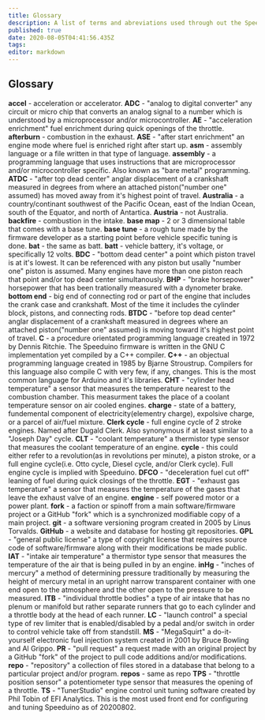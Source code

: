 ```yaml
---
title: Glossary
description: A list of terms and abreviations used through out the Speeduino community and beyond.
published: true
date: 2020-08-05T04:41:56.435Z
tags: 
editor: markdown
---
```


Glossary
-----------------

**accel** - acceleration or accelerator.
**ADC** - "analog to digital converter" any circuit or micro chip that converts an analog signal to a number which is understood by a microprocessor and/or microcontroller.
**AE** - "acceleration enrichment" fuel enrichment during quick openings of the throttle.
**afterburn** - combustion in the exhaust.
**ASE** - "after start enrichment" an engine mode where fuel is enriched right after start up.
**asm** - assembly language or a file written in that type of language.
**assembly** - a programming language that uses instructions that are microprocessor and/or microcontroller specific.  Also known as "bare metal" programming.
**ATDC** - "after top dead center" anglar displacement of a crankshaft measured in degrees from where an attached piston("number one" assumed) has moved away from it's highest point of travel.
**Australia** - a country/continant southwest of the Pacific Ocean, east of the Indian Ocean, south of the Equator, and north of Antartica.
**Austria** - not Australia.
**backfire** - combustion in the intake.
**base map** - 2 or 3 dimensional table that comes with a base tune.
**base tune** - a rough tune made by the firmware developer as a starting point before vehicle specific tuning is done.
**bat** - the same as batt.
**batt** - vehicle battery, it's voltage, or specifically 12 volts.
**BDC** - "bottom dead center" a point which piston travel is at it's lowest. It can be referenced with any piston but usally "number one" piston is assumed. Many engines have more than one piston reach that point and/or top dead center simultanously.
**BHP** - "brake horsepower" horsepower that has been trationally measured with a dynometer brake.
**bottom end** - big end of connecting rod or part of the engine that includes the crank case and crankshaft. Most of the time it includes the cylinder block, pistons, and connecting rods.
**BTDC** - "before top dead center" anglar displacement of a crankshaft measured in degrees where an attached piston("number one" assumed) is moving toward it's highest point of travel.
**C** - a procedure orientated programming language created in 1972 by Dennis Ritchie.  The Speeduino firmware is written in the GNU C implementation yet compiled by a C++ compiler.
**C++** - an objectual programming language created in 1985 by Bjarne Stroustrup.  Compilers for this language also compile C with very few, if any, changes. This is the most common language for Arduino and it's libraries.
**CHT** - "cylinder head temperature" a sensor that measures the temperature nearest to the combustion chamber.  This measurment takes the place of a coolant temperature sensor on air cooled engines.
**charge** - state of a battery, fundemental component of electricity(elementry charge), expolsive charge, or a parcel of air/fuel mixture.
**Clerk cycle** - full engine cycle of 2 stroke engines. Named after Dugald Clerk. Also synonymous if at least similar to a "Joseph Day" cycle.
**CLT** - "coolant temperature" a thermistor type sensor that measures the coolant temperature of an engine.
**cycle** - this could either refer to a revolution(as in revolutions per minute), a piston stroke, or a full engine cycle(i.e. Otto cycle, Diesel cycle, and/or Clerk cycle). Full engine cycle is implied with Speeduino.
**DFCO** - "deceleration fuel cut off" leaning of fuel during quick closings of the throttle.
**EGT** - "exhaust gas temperature" a sensor that measures the temperature of the gases that leave the exhaust valve of an engine.
**engine** - self powered motor or a power plant.
**fork** - a faction or spinoff from a main software/firmware project or a GitHub "fork" which is a synchronized modifiable copy of a main project.
**git** - a software versioning program created in 2005 by Linus Torvalds.
**GitHub** - a website and database for hosting git repositories.
**GPL** - "general public license" a type of copyright license that requires source code of software/firmware along with their modifications be made public. 
**IAT** - "intake air temperature" a thermistor type sensor that measures the temperature of the air that is being pulled in by an engine.
**inHg** - "inches of mercury" a method of determining pressure traditionally by measuring the height of mercury metal in an upright narrow transparent container with one end open to the atmosphere and the other open to the pressure to be measured.
**ITB** - "individual throttle bodies" a type of air intake that has no plenum or manifold but rather separate runners that go to each cylinder and a throttle body at the head of each runner.
**LC** - "launch control" a special type of rev limiter that is enabled/disabled by a pedal and/or switch in order to control vehicle take off from standstill.
**MS** - "MegaSquirt" a do-it-yourself electronic fuel injection system created in 2001 by Bruce Bowling and Al Grippo.
**PR** - "pull request" a request made with an original project by a GitHub "fork" of the project to pull code additions and/or modifications.
**repo** - "repository" a collection of files stored in a database that belong to a particular project and/or program.
**repos** - same as repo
**TPS** - "throttle position sensor" a potentiometer type sensor that measures the opening of a throttle.
**TS** - "TunerStudio" engine control unit tuning software created by Phil Tobin of EFI Analytics. This is the most used front end for configuring and tuning Speeduino as of 20200802.
